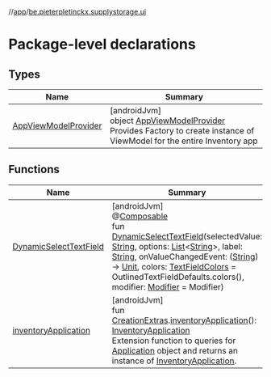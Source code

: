 //[app](../../index.md)/[be.pieterpletinckx.supplystorage.ui](index.md)

# Package-level declarations

## Types

| Name | Summary |
|---|---|
| [AppViewModelProvider](-app-view-model-provider/index.md) | [androidJvm]<br>object [AppViewModelProvider](-app-view-model-provider/index.md)<br>Provides Factory to create instance of ViewModel for the entire Inventory app |

## Functions

| Name | Summary |
|---|---|
| [DynamicSelectTextField](-dynamic-select-text-field.md) | [androidJvm]<br>@[Composable](https://developer.android.com/reference/kotlin/androidx/compose/runtime/Composable.html)<br>fun [DynamicSelectTextField](-dynamic-select-text-field.md)(selectedValue: [String](https://kotlinlang.org/api/latest/jvm/stdlib/kotlin/-string/index.html), options: [List](https://kotlinlang.org/api/latest/jvm/stdlib/kotlin.collections/-list/index.html)&lt;[String](https://kotlinlang.org/api/latest/jvm/stdlib/kotlin/-string/index.html)&gt;, label: [String](https://kotlinlang.org/api/latest/jvm/stdlib/kotlin/-string/index.html), onValueChangedEvent: ([String](https://kotlinlang.org/api/latest/jvm/stdlib/kotlin/-string/index.html)) -&gt; [Unit](https://kotlinlang.org/api/latest/jvm/stdlib/kotlin/-unit/index.html), colors: [TextFieldColors](https://developer.android.com/reference/kotlin/androidx/compose/material3/TextFieldColors.html) = OutlinedTextFieldDefaults.colors(), modifier: [Modifier](https://developer.android.com/reference/kotlin/androidx/compose/ui/Modifier.html) = Modifier) |
| [inventoryApplication](inventory-application.md) | [androidJvm]<br>fun [CreationExtras](https://developer.android.com/reference/kotlin/androidx/lifecycle/viewmodel/CreationExtras.html).[inventoryApplication](inventory-application.md)(): [InventoryApplication](../be.pieterpletinckx.supplystorage/-inventory-application/index.md)<br>Extension function to queries for [Application](https://developer.android.com/reference/kotlin/android/app/Application.html) object and returns an instance of [InventoryApplication](../be.pieterpletinckx.supplystorage/-inventory-application/index.md). |

